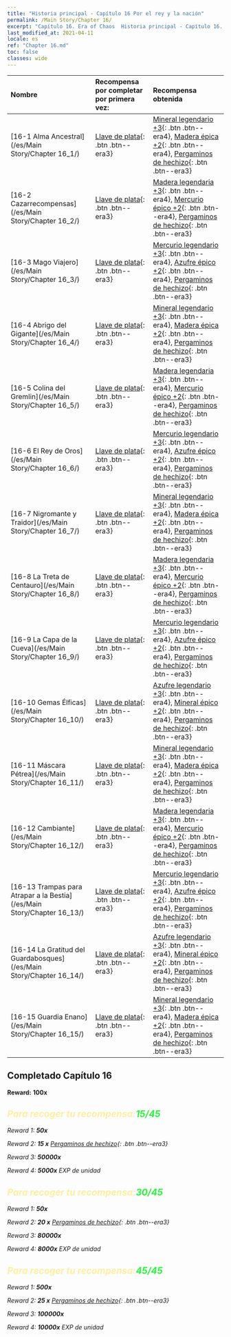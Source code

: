 ```yaml
---
title: "Historia principal - Capítulo 16 Por el rey y la nación"
permalink: /Main Story/Chapter 16/
excerpt: "Capítulo 16. Era of Chaos  Historia principal - Capítulo 16. Por el rey y la nación"
last_modified_at: 2021-04-11
locale: es
ref: "Chapter 16.md"
toc: false
classes: wide
---
```


  | Nombre |  Recompensa por completar por primera vez: | Recompensa obtenida |
  |:------------|:------------|:------------| 
  | [16-1 Alma Ancestral](/es/Main Story/Chapter 16_1/) | [Llave de plata](/es/Items/con_693/){: .btn .btn--era3} | [Mineral legendario +3](/es/Items/mat_54/){: .btn .btn--era4}, [Madera épica +2](/es/Items/mat_48/){: .btn .btn--era4}, [Pergaminos de hechizo](/es/Items/con_694/){: .btn .btn--era3} |
  | [16-2 Cazarrecompensas](/es/Main Story/Chapter 16_2/) | [Llave de plata](/es/Items/con_693/){: .btn .btn--era3} | [Madera legendaria +3](/es/Items/mat_55/){: .btn .btn--era4}, [Mercurio épico +2](/es/Items/mat_49/){: .btn .btn--era4}, [Pergaminos de hechizo](/es/Items/con_694/){: .btn .btn--era3} |
  | [16-3 Mago Viajero](/es/Main Story/Chapter 16_3/) | [Llave de plata](/es/Items/con_693/){: .btn .btn--era3} | [Mercurio legendario +3](/es/Items/mat_56/){: .btn .btn--era4}, [Azufre épico +2](/es/Items/mat_50/){: .btn .btn--era4}, [Pergaminos de hechizo](/es/Items/con_694/){: .btn .btn--era3} |
  | [16-4 Abrigo del Gigante](/es/Main Story/Chapter 16_4/) | [Llave de plata](/es/Items/con_693/){: .btn .btn--era3} | [Mineral legendario +3](/es/Items/mat_54/){: .btn .btn--era4}, [Madera épica +2](/es/Items/mat_48/){: .btn .btn--era4}, [Pergaminos de hechizo](/es/Items/con_694/){: .btn .btn--era3} |
  | [16-5 Colina del Gremlin](/es/Main Story/Chapter 16_5/) | [Llave de plata](/es/Items/con_693/){: .btn .btn--era3} | [Madera legendaria +3](/es/Items/mat_55/){: .btn .btn--era4}, [Mercurio épico +2](/es/Items/mat_49/){: .btn .btn--era4}, [Pergaminos de hechizo](/es/Items/con_694/){: .btn .btn--era3} |
  | [16-6 El Rey de Oros](/es/Main Story/Chapter 16_6/) | [Llave de plata](/es/Items/con_693/){: .btn .btn--era3} | [Mercurio legendario +3](/es/Items/mat_56/){: .btn .btn--era4}, [Azufre épico +2](/es/Items/mat_50/){: .btn .btn--era4}, [Pergaminos de hechizo](/es/Items/con_694/){: .btn .btn--era3} |
  | [16-7 Nigromante y Traidor](/es/Main Story/Chapter 16_7/) | [Llave de plata](/es/Items/con_693/){: .btn .btn--era3} | [Mineral legendario +3](/es/Items/mat_54/){: .btn .btn--era4}, [Madera épica +2](/es/Items/mat_48/){: .btn .btn--era4}, [Pergaminos de hechizo](/es/Items/con_694/){: .btn .btn--era3} |
  | [16-8 La Treta de Centauro](/es/Main Story/Chapter 16_8/) | [Llave de plata](/es/Items/con_693/){: .btn .btn--era3} | [Madera legendaria +3](/es/Items/mat_55/){: .btn .btn--era4}, [Mercurio épico +2](/es/Items/mat_49/){: .btn .btn--era4}, [Pergaminos de hechizo](/es/Items/con_694/){: .btn .btn--era3} |
  | [16-9 La Capa de la Cueva](/es/Main Story/Chapter 16_9/) | [Llave de plata](/es/Items/con_693/){: .btn .btn--era3} | [Mercurio legendario +3](/es/Items/mat_56/){: .btn .btn--era4}, [Azufre épico +2](/es/Items/mat_50/){: .btn .btn--era4}, [Pergaminos de hechizo](/es/Items/con_694/){: .btn .btn--era3} |
  | [16-10 Gemas Élficas](/es/Main Story/Chapter 16_10/) | [Llave de plata](/es/Items/con_693/){: .btn .btn--era3} | [Azufre legendario +3](/es/Items/mat_57/){: .btn .btn--era4}, [Mineral épico +2](/es/Items/mat_47/){: .btn .btn--era4}, [Pergaminos de hechizo](/es/Items/con_694/){: .btn .btn--era3} |
  | [16-11 Máscara Pétrea](/es/Main Story/Chapter 16_11/) | [Llave de plata](/es/Items/con_693/){: .btn .btn--era3} | [Mineral legendario +3](/es/Items/mat_54/){: .btn .btn--era4}, [Madera épica +2](/es/Items/mat_48/){: .btn .btn--era4}, [Pergaminos de hechizo](/es/Items/con_694/){: .btn .btn--era3} |
  | [16-12 Cambiante](/es/Main Story/Chapter 16_12/) | [Llave de plata](/es/Items/con_693/){: .btn .btn--era3} | [Madera legendaria +3](/es/Items/mat_55/){: .btn .btn--era4}, [Mercurio épico +2](/es/Items/mat_49/){: .btn .btn--era4}, [Pergaminos de hechizo](/es/Items/con_694/){: .btn .btn--era3} |
  | [16-13 Trampas para Atrapar a la Bestia](/es/Main Story/Chapter 16_13/) | [Llave de plata](/es/Items/con_693/){: .btn .btn--era3} | [Mercurio legendario +3](/es/Items/mat_56/){: .btn .btn--era4}, [Azufre épico +2](/es/Items/mat_50/){: .btn .btn--era4}, [Pergaminos de hechizo](/es/Items/con_694/){: .btn .btn--era3} |
  | [16-14 La Gratitud del Guardabosques](/es/Main Story/Chapter 16_14/) | [Llave de plata](/es/Items/con_693/){: .btn .btn--era3} | [Azufre legendario +3](/es/Items/mat_57/){: .btn .btn--era4}, [Mineral épico +2](/es/Items/mat_47/){: .btn .btn--era4}, [Pergaminos de hechizo](/es/Items/con_694/){: .btn .btn--era3} |
  | [16-15 Guardia Enano](/es/Main Story/Chapter 16_15/) | [Llave de plata](/es/Items/con_693/){: .btn .btn--era3} | [Mineral legendario +3](/es/Items/mat_54/){: .btn .btn--era4}, [Madera épica +2](/es/Items/mat_48/){: .btn .btn--era4}, [Pergaminos de hechizo](/es/Items/con_694/){: .btn .btn--era3} |


## Completado Capítulo 16

 **Reward:**  **100x** <i class="fas fa-gem"/>



## <span style="color: #ffeea0">Para recoger tu recompensa:</span><span style="color: #27f73a">15/45</span>

 Reward 1:  **50x** <i class="fas fa-gem"/>

 Reward 2: **15 x** [Pergaminos de hechizo](/es/Items/con_694/){: .btn .btn--era3}

 Reward 3:  **50000x** <i class="fas fa-coins"/>

 Reward 4:  **5000x** EXP de unidad



## <span style="color: #ffeea0">Para recoger tu recompensa:</span><span style="color: #27f73a">30/45</span>

 Reward 1:  **50x** <i class="fas fa-gem"/>

 Reward 2: **20 x** [Pergaminos de hechizo](/es/Items/con_694/){: .btn .btn--era3}

 Reward 3:  **80000x** <i class="fas fa-coins"/>

 Reward 4:  **8000x** EXP de unidad



## <span style="color: #ffeea0">Para recoger tu recompensa:</span><span style="color: #27f73a">45/45</span>

 Reward 1:  **500x** <i class="fas fa-gem"/>

 Reward 2: **25 x** [Pergaminos de hechizo](/es/Items/con_694/){: .btn .btn--era3}

 Reward 3:  **100000x** <i class="fas fa-coins"/>

 Reward 4:  **10000x** EXP de unidad


